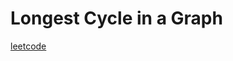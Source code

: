 Longest Cycle in a Graph
========================
[leetcode](https://leetcode.com/problems/longest-cycle-in-a-graph)
